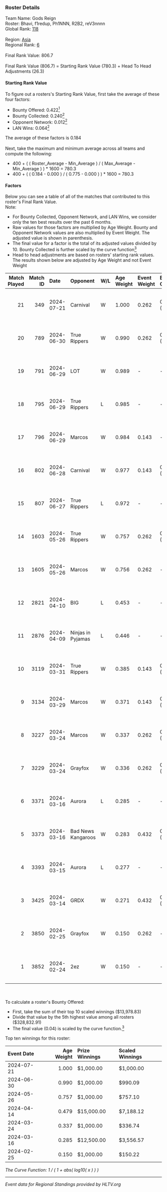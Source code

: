 ### Roster Details<br />
Team Name: Gods Reign<br />
Roster: Bhavi, f1redup, Ph1NNN, R2B2, reV3nnnn<br />
Global Rank: [118](../standings_global.md)<br />
<br />
Region: [Asia]( ../standings_asia.md)<br />
Regional Rank: [6]( ../standings_asia.md)<br />
<br />
Final Rank Value:  806.7<br />
<br />
Final Rank Value (806.7) = Starting Rank Value (780.3) + Head To Head Adjustments (26.3)<br />

#### Starting Rank Value<br />
To figure out a rosters's Starting Rank Value, first take the average of these four factors:<br />
- Bounty Offered: 0.422[<sup>1</sup>](#table2)
- Bounty Collected: 0.240[<sup>2</sup>](#table1)
- Opponent Network: 0.012[<sup>2</sup>](#table1)
- LAN Wins: 0.064[<sup>2</sup>](#table1)

The average of these factors is 0.184<br />
<br />
Next, take the maximum and minimum average across all teams and compute the following:<br />
- 400 + ( ( Roster_Average - Min_Average ) / ( Max_Average - Min_Average ) ) * 1600 = 780.3
- 400 + ( ( 0.184 - 0.000 ) / ( 0.775 - 0.000 ) ) * 1600 = 780.3


#### Factors<br />
Below you can see a table of all of the matches that contributed to this roster's Final Rank Value.<br />
Note:<br />

- For Bounty Collected, Opponent Network, and LAN Wins, we consider only the ten best results over the past 6 months.
- Raw values for those factors are multiplied by Age Weight. Bounty and Opponent Network values are also multiplied by Event Weight. The adjusted value is shown in parenthesis.
- The final value for a factor is the total of its adjusted values divided by 10. Bounty Collected is further scaled by the curve function[<sup>3</sup>](#curveFunction)
- Head to head adjustments are based on rosters' starting rank values. The results shown below are adjusted by Age Weight and not Event Weight
<span id="table1"></span><br />


| Match Played | Match ID | Date       | Opponent           | W/L | Age Weight | Event Weight | Bounty Collected | Opponent Network | LAN Wins  | H2H Adj. | Roster                                 |
| -: | -: | :- | :- | :- | :- | :- | :- | :- | :- | -: | :- |
|           21 |      349 | 2024-07-21 | Carnival           | W   | 1.000      | 0.262        | 0.002 (0.001)    | -                | 0 (0.000) |     4.96 | Bhavi, f1redup, Ph1NNN, R2B2, reV3nnnn |
|           20 |      789 | 2024-06-30 | True Rippers       | W   | 0.990      | 0.262        | 0.006 (0.002)    | 0.173 (0.045)    | 0 (0.000) |    13.33 | 1nhuman, Bhavi, Ph1NNN, R2B2, reV3nnnn |
|           19 |      791 | 2024-06-29 | LOT                | W   | 0.989      | -            | -                | -                | 0 (0.000) |     3.18 | Bhavi, f1redup, Ph1NNN, R2B2, reV3nnnn |
|           18 |      795 | 2024-06-29 | True Rippers       | L   | 0.985      | -            | -                | -                | -         |   -18.02 | Bhavi, f1redup, Ph1NNN, R2B2, reV3nnnn |
|           17 |      796 | 2024-06-29 | Marcos             | W   | 0.984      | 0.143        | -                | 0.037 (0.005)    | 0 (0.000) |     4.80 | Bhavi, f1redup, Ph1NNN, R2B2, reV3nnnn |
|           16 |      802 | 2024-06-28 | Carnival           | W   | 0.977      | 0.143        | 0.002 (0.000)    | -                | 0 (0.000) |     5.17 | Bhavi, f1redup, Ph1NNN, R2B2, reV3nnnn |
|           15 |      807 | 2024-06-27 | True Rippers       | L   | 0.972      | -            | -                | -                | -         |   -19.19 | Bhavi, f1redup, Ph1NNN, R2B2, reV3nnnn |
|           14 |     1603 | 2024-05-26 | True Rippers       | W   | 0.757      | 0.262        | 0.006 (0.001)    | 0.173 (0.034)    | 0 (0.000) |     8.66 | 1nhuman, Bhavi, Ph1NNN, R2B2, reV3nnnn |
|           13 |     1605 | 2024-05-26 | Marcos             | W   | 0.756      | 0.262        | -                | 0.037 (0.007)    | 0 (0.000) |     3.59 | Bhavi, f1redup, Ph1NNN, R2B2, reV3nnnn |
|           12 |     2821 | 2024-04-10 | BIG                | L   | 0.453      | -            | -                | -                | -         |    -1.16 | Bhavi, f1redup, Ph1NNN, R2B2, yoom     |
|           11 |     2876 | 2024-04-09 | Ninjas in Pyjamas  | L   | 0.446      | -            | -                | -                | -         |    -0.14 | Bhavi, f1redup, Ph1NNN, R2B2, yoom     |
|           10 |     3119 | 2024-03-31 | True Rippers       | W   | 0.385      | 0.143        | 0.006 (0.000)    | 0.173 (0.009)    | 0 (0.000) |     4.47 | Bhavi, f1redup, Ph1NNN, R2B2, reV3nnnn |
|            9 |     3134 | 2024-03-29 | Marcos             | W   | 0.371      | 0.143        | 0.001 (0.000)    | 0.013 (0.001)    | -         |     3.23 | Bhavi, f1redup, Ph1NNN, R2B2, reV3nnnn |
|            8 |     3227 | 2024-03-24 | Marcos             | W   | 0.337      | 0.262        | 0.001 (0.000)    | 0.013 (0.001)    | -         |     3.00 | Bhavi, f1redup, Ph1NNN, R2B2, reV3nnnn |
|            7 |     3229 | 2024-03-24 | Grayfox            | W   | 0.336      | 0.262        | 0.000 (0.000)    | 0.006 (0.001)    | -         |     2.70 | Bhavi, f1redup, Ph1NNN, R2B2, reV3nnnn |
|            6 |     3371 | 2024-03-16 | Aurora             | L   | 0.285      | -            | -                | -                | -         |    -0.06 | Bhavi, f1redup, Ph1NNN, R2B2, reV3nnnn |
|            5 |     3373 | 2024-03-16 | Bad News Kangaroos | W   | 0.283      | 0.432        | 0.017 (0.002)    | 0.112 (0.014)    | 1 (0.283) |     4.36 | Bhavi, f1redup, Ph1NNN, R2B2, reV3nnnn |
|            4 |     3393 | 2024-03-15 | Aurora             | L   | 0.277      | -            | -                | -                | -         |    -0.06 | Bhavi, f1redup, Ph1NNN, R2B2, reV3nnnn |
|            3 |     3425 | 2024-03-14 | GRDX               | W   | 0.271      | 0.432        | 0.002 (0.000)    | -                | 1 (0.271) |     1.75 | Bhavi, f1redup, Ph1NNN, R2B2, reV3nnnn |
|            2 |     3850 | 2024-02-25 | Grayfox            | W   | 0.150      | 0.262        | -                | 0.006 (0.000)    | -         |     1.25 | Bhavi, f1redup, Ph1NNN, R2B2, reV3nnnn |
|            1 |     3852 | 2024-02-24 | 2ez                | W   | 0.150      | -            | -                | -                | -         |     0.50 | Bhavi, f1redup, Ph1NNN, R2B2, reV3nnnn |

<br />
<span id="table2"></span><br />
To calculate a roster's Bounty Offered:<br />

- First, take the sum of their top 10 scaled winnings ($13,978.83)
- Divide that value by the 5th highest value among all rosters ($328,832.91)
- The final value (0.04) is scaled by the curve function.[<sup>3</sup>](#curveFunction)

Top ten winnings for this roster:<br />

| Event Date | Age Weight | Prize Winnings | Scaled Winnings |
| :- | -: | :- | :- |
| 2024-07-21 |      1.000 | $1,000.00      | $1,000.00       |
| 2024-06-30 |      0.990 | $1,000.00      | $990.09         |
| 2024-05-26 |      0.757 | $1,000.00      | $757.10         |
| 2024-04-14 |      0.479 | $15,000.00     | $7,188.12       |
| 2024-03-24 |      0.337 | $1,000.00      | $336.74         |
| 2024-03-16 |      0.285 | $12,500.00     | $3,556.57       |
| 2024-02-25 |      0.150 | $1,000.00      | $150.22         |


<span id="curveFunction"></span>_The Curve Function: 1 / ( 1 + abs( log10( x ) ) )_<br />

---
_Event data for Regional Standings provided by HLTV.org_<br />
